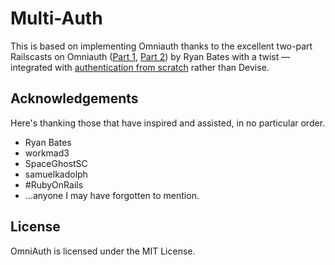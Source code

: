 # Multi-Auth

This is based on implementing Omniauth thanks to the excellent two-part Railscasts on Omniauth ([Part 1](http://railscasts.com/episodes/235-omniauth-part-1), [Part 2](http://railscasts.com/episodes/236-omniauth-part-2)) by Ryan Bates with a twist — integrated with [authentication from scratch](http://railscasts.com/episodes/250-authentication-from-scratch) rather than Devise.

## Acknowledgements
Here's thanking those that have inspired and assisted, in no particular order.

* Ryan Bates
* workmad3
* SpaceGhostSC
* samuelkadolph
* #RubyOnRails 
* ...anyone I may have forgotten to mention.

## License
OmniAuth is licensed under the MIT License.